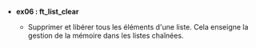- **ex06 : ft_list_clear**

  - Supprimer et libérer tous les éléments d'une liste. Cela enseigne la gestion de la mémoire dans les listes chaînées.
